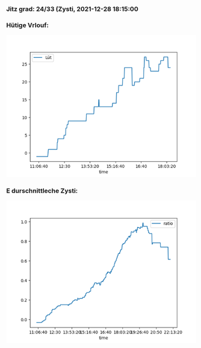 ### Jitz grad: 24/33 (Zysti, 2021-12-28 18:15:00

### Hütige Vrlouf:
![Graph](Today.png)

### E durschnittleche Zysti:
![Graph](Zysti.png)